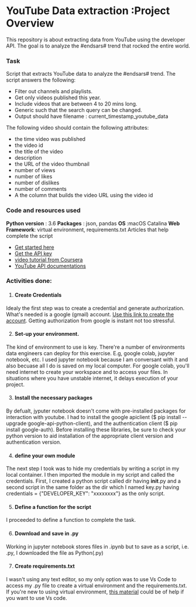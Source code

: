 # YouTube Data extraction :Project Overview

This repository is about extracting data from YouTube using the developer API. The goal is to analyze the #endsars# trend that rocked the entire world.

### Task
Script that extracts YouTube data to analyze the #endsars# trend.
The script answers the following:
*	Filter out channels and playlists.
*	Get only videos published this year.
*	Include videos that are between 4 to 20 mins long.
*	Generic such that the search query can be changed.
*   Output should have filename : current_timestamp_youtube_data


The following video should contain the following attributes:
*	the time video was published
*   the video id
*	the title of the video
*	description
*	the URL of the video thumbnail
*	number of views
*	number of likes
*	number of dislikes
*	number of comments
*   A the column that builds the video URL using the video id

### Code and resources used
**Python version** : 3.6
**Packages** : json, pandas
**OS** :macOS Catalina
**Web Framework**: virtual environment, requirements.txt
Articles that help complete the script
* [Get started here](https://developers.google.com/youtube/v3/getting-started)
* [Get the API key](https://rapidapi.com/blog/how-to-get-youtube-api-key)
* [video tutorial from Coursera](https://www.coursera.org/lecture/social-media-data-analytics/video-4-using-python-to-extract-data-from-youtube-hfelS)
* [YouTube API documentations](https://youtube-data-api.readthedocs.io/en/latest/youtube_api.html)

### Activities done:
1. #### Create Credentials
Idealy the first step was to create a credential and generate authorization. What's needed is a google (gmail) account. [Use this link to create the account](https://developers.google.com/youtube/v3/getting-started). Getting authorization from google is instant not too stressful.

2. #### Set-up your environment.
The kind of environment to use is key. There're a number of environments data engineers can deploy for this exercise. E.g, google colab, jupyter notebook, etc. I used jupyter notebook because I am conversant with it and also becuase all I do is saved on my local computer. For google colab, you'll need internet to create your workspace and to access your files. In situations where you have unstable internet, it delays execution of your project.

3. #### Install the necessary packages 
By defualt, jyputer notebook doesn't come with pre-installed packages for interaction with youtube. I had to install the google apiclient ($ pip install --upgrade google-api-python-client), and the authentication client ($ pip install google-auth). Before installing these libraries, be sure to check your python version to aid installation of the appropriate client version and authentication version.

4. #### define your own module
The next step I took was to hide my credentials by writing a script in my local container. I then imported the module in my script and called the credentials. First, I created a python script called dir having __init__.py and a second script in the same folder as the dir which I named key.py having credentials = {"DEVELOPER_KEY": "xxxxxxxx"} as the only script.

5. #### Define a function for the script
I proceeded to define a function to complete the task.

6. #### Download and save in .py
Working in jupyter notebook stores files in .ipynb but to save as a script, i.e. .py, I downloaded the file as Python(.py)

7. #### Create requirements.txt
I wasn't using any text editor, so my only option was to use Vs Code to access my .py file to create a virtual environment and the requirements.txt. If you're new to using virtual environment, [this material](https://code.visualstudio.com/docs/python/python-tutorial) could be of help if you want to use Vs code.
    
